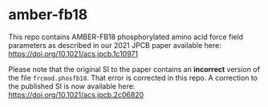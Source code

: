 # amber-fb18

This repo contains AMBER-FB18 phosphorylated amino acid force field parameters as described in our 2021 JPCB paper available here: https://doi.org/10.1021/acs.jpcb.1c10971

Please note that the original SI to the paper contains an **incorrect** version of the file `frcmod.phosfb18`. That error is corrected in this repo. A correction to the published SI is now available here: https://doi.org/10.1021/acs.jpcb.2c06820
